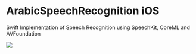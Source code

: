 # ArabicSpeechRecognition iOS
Swift Implementation of Speech Recognition using SpeechKit, CoreML and AVFoundation

![](Screenshots/Image.PNG)
